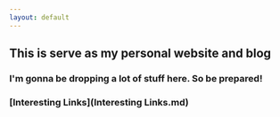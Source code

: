 ```yaml
---
layout: default
---
```


## This is serve as my personal website and blog
### I'm gonna be dropping a lot of stuff here. So be prepared!


### [Interesting Links](Interesting Links.md)
